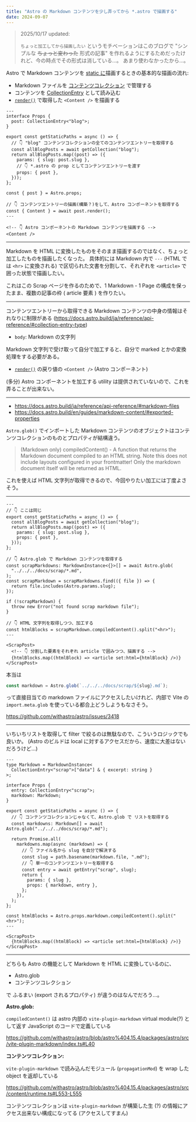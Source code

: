 ```yaml
---
title: "Astro の Markdown コンテンツを少し弄ってから *.astro で描画する"
date: 2024-09-07
---
```


> 2025/10/17 updated:
>
> `ちょっと加工してから描画したい` というモチベーションはこのブログで "シンプルな ~~ちょっと変わった~~ 形式の記事" を作れるようにするためだったけれど、今の時点でその形式は消している...。
> あまり使わなかったから...。

Astro で Markdown コンテンツを [static に](https://docs.astro.build/en/guides/routing/#static-ssg-mode)描画するときの基本的な描画の流れ:

- Markdown ファイルを [コンテンツコレクション](https://docs.astro.build/ja/guides/content-collections/) で管理する
- コンテンツを [CollectionEntry](https://docs.astro.build/ja/reference/api-reference/#collection-entry-type) として読み込む
- [`render()`](https://docs.astro.build/ja/reference/api-reference/#render) で取得した `<Content />` を描画する

```astro
---
interface Props {
  post: CollectionEntry<"blog">;
}

export const getStaticPaths = async () => {
  // 👇 "blog" コンテンツコレクションの全てのコンテンツエントリーを取得する
  const allBlogPosts = await getCollection("blog");
  return allBlogPosts.map((post) => ({
    params: { slug: post.slug },
    // 👇 *.astro の prop としてコンテンツエントリーを渡す
    props: { post },
  }));
};

const { post } = Astro.props;

// 👇 コンテンツエントリーの描画(構築？)をして、Astro コンポーネントを取得する
const { Content } = await post.render();
---

<!-- 👇 Astro コンポーネントの Markdown コンテンツを描画する -->
<Content />
```

---

Markdown を HTML に変換したものをそのまま描画するのではなく、ちょっと加工したものを描画したくなった。
具体的には Markdown 内で `---` (HTML では `<hr>` に変換される) で区切られた文書を分割して、それぞれを `<article>` で囲った状態で描画したい。

これはこの Scrap ページを作るのためで、1 Markdown - 1 Page の構成を保ったまま、複数の記事の枠 ( article 要素 ) を作りたい。

---

コンテンツエントリーから取得できる Markdown コンテンツの中身の情報はそれなりに制限がある (https://docs.astro.build/ja/reference/api-reference/#collection-entry-type)

- `body`: Markdown の文字列

Markdown 文字列で受け取って自分で加工すると、自分で marked とかの変換処理をする必要がある。

- [`render()`](https://docs.astro.build/ja/reference/api-reference/#render) の戻り値の `<Content />` (Astro コンポーネント)

(多分) Astro コンポーネントを加工する utility は提供されていないので、これを弄ることが出来ない。

---

- https://docs.astro.build/ja/reference/api-reference/#markdown-files
- https://docs.astro.build/en/guides/markdown-content/#exported-properties

`Astro.glob()` でインポートした Markdown コンテンツのオブジェクトはコンテンツコレクションのものとプロパティが結構違う。

> (Markdown only) compiledContent() - A function that returns the Markdown document compiled to an HTML string. Note this does not include layouts configured in your frontmatter! Only the markdown document itself will be returned as HTML.

これを使えば HTML 文字列が取得できるので、今回やりたい加工には丁度よさそう。

---

```astro
---
// 👇 ここは同じ
export const getStaticPaths = async () => {
  const allBlogPosts = await getCollection("blog");
  return allBlogPosts.map((post) => ({
    params: { slug: post.slug },
    props: { post },
  }));
};

// 👇 Astro.glob で Markdown コンテンツを取得する
const scrapMarkdowns: MarkdownInstance<{}>[] = await Astro.glob(
  "../../../docs/scrap/*.md",
);
const scrapMarkdown = scrapMarkdowns.find(({ file }) => {
  return file.includes(Astro.params.slug);
});

if (!scrapMarkdown) {
  throw new Error("not found scrap markdown file");
}

// 👇 HTML 文字列を取得しつつ、加工する
const htmlBlocks = scrapMarkdown.compiledContent().split("<hr>");
---

<ScrapPost>
  <!-- 👇 分割した要素をそれぞれ article で囲みつつ、描画する -->
  {htmlBlocks.map((htmlBlock) => <article set:html={htmlBlock} />)}
</ScrapPost>
```

本当は

```ts
const markdown = Astro.glob(`../../../docs/scrap/${slug}.md`);
```

って直接目当ての markdown ファイルにアクセスしたいけれど、内部で Vite の `import.meta.glob` を使っている都合上どうしようもなさそう。

https://github.com/withastro/astro/issues/3418

---

いちいちリストを取得して filter で絞るのは無駄なので、こういうロジックでも良いか。 (Astro のビルドは local に対するアクセスだから、速度に大差はないだろうけど...)

```astro
---
type Markdown = MarkdownInstance<
  CollectionEntry<"scrap">["data"] & { excerpt: string }
>;

interface Props {
  entry: CollectionEntry<"scrap">;
  markdown: Markdown;
}

export const getStaticPaths = async () => {
  // 👇 コンテンツコレクションじゃなくて、Astro.glob で リストを取得する
  const markdowns: Markdown[] = await Astro.glob("../../../docs/scrap/*.md");

  return Promise.all(
    markdowns.map(async (markdown) => {
      // 👇 ファイル名から slug を自分で解決する
      const slug = path.basename(markdown.file, ".md");
      // 👇 単一のコンテンツエントリーを取得する
      const entry = await getEntry("scrap", slug);
      return {
        params: { slug },
        props: { markdown, entry },
      };
    }),
  );
};

const htmlBlocks = Astro.props.markdown.compiledContent().split("<hr>");
---

<ScrapPost>
  {htmlBlocks.map((htmlBlock) => <article set:html={htmlBlock} />)}
</ScrapPost>
```

---

どちらも Astro の機能として Markdown を HTML に変換しているのに、

- Astro.glob
- コンテンツコレクション

で ふるまい (export されるプロパティ) が違うのはなんでだろう...。

**Astro.glob:**

`compiledContent()` は astro 内部の `vite-plugin-markdown` virtual module(?) として返す JavaScript のコードで定義している

https://github.com/withastro/astro/blob/astro%404.15.4/packages/astro/src/vite-plugin-markdown/index.ts#L40

**コンテンツコレクション:**

`vite-plugin-markdown` で読み込んだモジュール (`propagationMod`) を wrap した object を返却している

https://github.com/withastro/astro/blob/astro%404.15.4/packages/astro/src/content/runtime.ts#L553-L555

コンテンツコレクションは `vite-plugin-markdown` が構築した生 (?) の情報にアクセス出来ない構成になってる (アクセスしてすまん)
